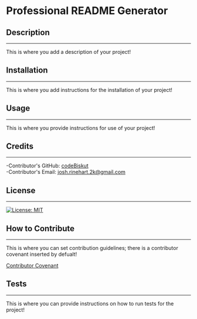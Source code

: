 
  # Professional README Generator   

  ## Description
  ---

  This is where you add a description of your project!   

  ## Installation
  ---

  This is where you add instructions for the installation of your project!   

  ## Usage
  ---

  This is where you provide instructions for use of your project!   

  ## Credits
  ---

  -Contributor's GitHub: [codeBiskut](github.com/codeBiskut)   
  -Contributor's Email: <josh.rinehart.2k@gmail.com>   

  ## License
  ---

  
  [![License: MIT](https://img.shields.io/badge/License-MIT-yellow.svg)](https://opensource.org/licenses/MIT)   

  ## How to Contribute
  ---

  This is where you can set contribution guidelines; there is a contributor covenant inserted by defualt!   

  [Contributor Covenant](https://www.contributor-covenant.org/)   

  ## Tests
  ---

  This is where you can provide instructions on how to run tests for the project!   

  